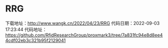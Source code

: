 # RRG
下载地址：http://www.wangk.cn/2022/04/23/RRG
代码日期：2022-09-03 17:23:44
代码地址：https://github.com/RfidResearchGroup/proxmark3/tree/7a831fc94e8d8ee44cdf02eb3c321b95f2129041
